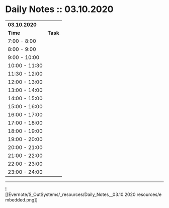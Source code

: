 # Daily Notes :: 03.10.2020

|     |     |
| --- | --- |
| **03.10.2020** |     |
| **Time** | **Task** |
| 7:00 - 8:00 |     |
| 8:00 - 9:00 |     |
| 9:00 - 10:00 |     |
| 10:00 - 11:30 |     |
| 11:30 - 12:00 |     |
| 12:00 - 13:00 |     |
| 13:00 - 14:00 |     |
| 14:00 - 15:00 |     |
| 15:00 - 16:00 |     |
| 16:00 - 17:00 |     |
| 17:00 - 18:00 |     |
| 18:00 - 19:00 |     |
| 19:00 - 20:00 |     |
| 20:00 - 21:00 |     |
| 21:00 - 22:00 |     |
| 22:00 - 23:00 |     |
| 23:00 - 24:00 |     |

* * *

![[Evernote/S_OutSystems/_resources/Daily_Notes__03.10.2020.resources/embedded.png]]
